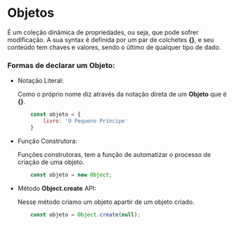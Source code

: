 # Objetos

É um coleção dinâmica de propriedades, ou seja, que pode sofrer modificação. A sua syntax é definida por um par de colchetes **{}**, e seu conteúdo tem
 chaves e valores, sendo o último de qualquer tipo de dado.

### Formas de declarar um Objeto:

- Notação Literal:

    Como o próprio nome diz através da notação direta de um **Objeto** que é **{}**.
    
    ```js
        const objeto = {
            livro: 'O Pequeno Príncipe'
        }
    ```
        
- Função Construtora:

    Funções construtoras, tem a função de automatizar o processo de criação de uma objeto.    
    
    ```js
        const objeto = new Object; 
    ```

- Método **Object.create** API:

    Nesse método criamo um objeto apartir de um objeto criado.
    ```js
        const objeto = Object.create(null);
    ```
